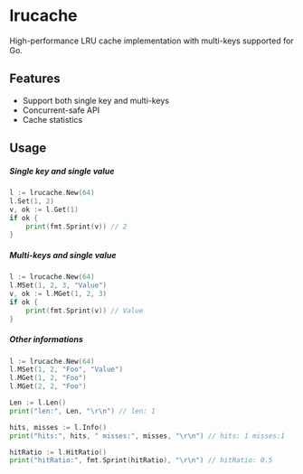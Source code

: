 # lrucache

High-performance LRU cache implementation with multi-keys supported for Go.



## Features

- Support both single key and multi-keys
- Concurrent-safe API
- Cache statistics



## Usage

##### Single key and single value

```go
l := lrucache.New(64)
l.Set(1, 2)
v, ok := l.Get(1)
if ok {
	print(fmt.Sprint(v)) // 2
}

```

##### Multi-keys and single value

```go
l := lrucache.New(64)
l.MSet(1, 2, 3, "Value")
v, ok := l.MGet(1, 2, 3)
if ok {
	print(fmt.Sprint(v)) // Value
}
```

##### Other informations

```go
l := lrucache.New(64)
l.MSet(1, 2, "Foo", "Value")
l.MGet(1, 2, "Foo")
l.MGet(2, 2, "Foo")

Len := l.Len()
print("len:", Len, "\r\n") // len: 1

hits, misses := l.Info()
print("hits:", hits, " misses:", misses, "\r\n") // hits: 1 misses:1

hitRatio := l.HitRatio()
print("hitRatio:", fmt.Sprint(hitRatio), "\r\n") // hitRatio: 0.5
```

